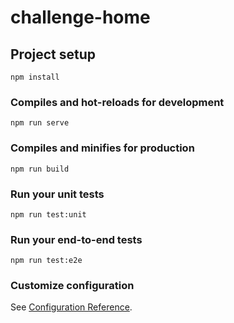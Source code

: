 # challenge-home

## Project setup
```
npm install
```

### Compiles and hot-reloads for development
```
npm run serve
```

### Compiles and minifies for production
```
npm run build
```

### Run your unit tests
```
npm run test:unit
```

### Run your end-to-end tests
```
npm run test:e2e
```

### Customize configuration
See [Configuration Reference](https://cli.vuejs.org/config/).
